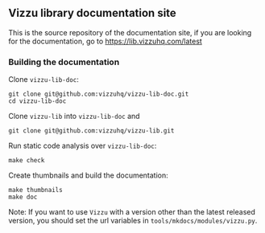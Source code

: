 ## Vizzu library documentation site

This is the source repository of the documentation site, if you are looking
for the documentation, go to https://lib.vizzuhq.com/latest

### Building the documentation

Clone `vizzu-lib-doc`:

```shell
git clone git@github.com:vizzuhq/vizzu-lib-doc.git
cd vizzu-lib-doc
```

Clone `vizzu-lib` into `vizzu-lib-doc` and 

```shell
git clone git@github.com:vizzuhq/vizzu-lib.git
```

Run static code analysis over `vizzu-lib-doc`:

```shell
make check
```

Create thumbnails and build the documentation:

```shell
make thumbnails
make doc
```

Note: If you want to use `Vizzu` with a version other than the latest released version,
you should set the url variables in `tools/mkdocs/modules/vizzu.py`.
